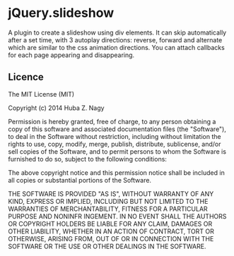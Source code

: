 jQuery.slideshow
================
A plugin to create a slideshow using div elements. It can skip
automatically after a set time, with 3 autoplay directions: reverse, forward and
alternate which are similar to the css animation directions. You can attach callbacks
for each page appearing and disappearing.


Licence
-------
The MIT License (MIT)

Copyright (c) 2014 Huba Z. Nagy

Permission is hereby granted, free of charge, to any person obtaining a copy of
this software and associated documentation files (the "Software"), to deal in
the Software without restriction, including without limitation the rights to
use, copy, modify, merge, publish, distribute, sublicense, and/or sell copies of
the Software, and to permit persons to whom the Software is furnished to do so,
subject to the following conditions:

The above copyright notice and this permission notice shall be included in all
copies or substantial portions of the Software.

THE SOFTWARE IS PROVIDED "AS IS", WITHOUT WARRANTY OF ANY KIND, EXPRESS OR
IMPLIED, INCLUDING BUT NOT LIMITED TO THE WARRANTIES OF MERCHANTABILITY, FITNESS
FOR A PARTICULAR PURPOSE AND NONINFR INGEMENT. IN NO EVENT SHALL THE AUTHORS OR
COPYRIGHT HOLDERS BE LIABLE FOR ANY CLAIM, DAMAGES OR OTHER LIABILITY, WHETHER
IN AN ACTION OF CONTRACT, TORT OR OTHERWISE, ARISING FROM, OUT OF OR IN
CONNECTION WITH THE SOFTWARE OR THE USE OR OTHER DEALINGS IN THE SOFTWARE.